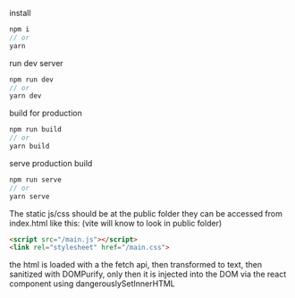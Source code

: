 install
```javascript
npm i
// or
yarn
```

run dev server
```javascript
npm run dev
// or
yarn dev
```

build for production
```javascript
npm run build
// or
yarn build
```

serve production build
```javascript
npm run serve
// or
yarn serve
```

The static js/css should be at the public folder
they can be accessed from index.html like this: (vite will know to look in public folder)
```html
<script src="/main.js"></script>
<link rel="stylesheet" href="/main.css">
```

the html is loaded with a the fetch api, then transformed to text, then sanitized with DOMPurify, only then it is injected into the DOM via the react component using dangerouslySetInnerHTML